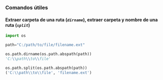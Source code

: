 ### Comandos útiles

#### Extraer carpeta de una ruta (*`dirname`*), extraer carpeta y nombre de una ruta (*`split`*)
```python
import os

path="C:/path/to/file/filename.ext"

os.path.dirname(os.path.abspath(path))
'C:\\path\\to\\file'

os.path.split(os.path.abspath(path))
('C:\\path\\to\\file', 'filename.ext')
```